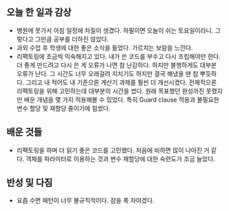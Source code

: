 ## 오늘 한 일과 감상

- 병원에 못가서 아침 일정에 차질이 생겼다. 하필이면 오늘이 쉬는 토요일이라니. 그렇다고 그만큼 공부를 더하진 않았다.
- 과외 수업 후 학생에 대한 좋은 소식을 들었다. 가르치는 보람을 느낀다.
- 리팩토링에 조금씩 익숙해지고 있다. 내가 쓴 코드를 부수고 다시 조립해야만 한다. 더 좋게 만드려고 다시 쓴 게 오류가 나면 참 난감하다. 하지만 불행하게도 대부분 오류가 난다. 그 시간도 너무 오래걸려 지치기도 하지만 결국 해냈을 땐 참 뿌듯하다. 그리고 내 적어도 내 기준으론 계산기 과제를 훨씬 더 개선시켰다. 전체적으론 리팩토링을 위해 고민하는데 대부분의 시간을 썼다. 원래 목표했던 완성까진 못했지만 배운 개념을 몇 가지 적용해볼 수 있었다. 특히 Guard clause 적용과 불필요한 변수 할당 및 재할당 줄이기에 힘썼다.

## 배운 것들

- 리팩토링을 하며 더 읽기 좋은 코드를 고민했다. 처음에 비하면 많이 나아진 거 같다. 객체를 파라미터로 이용하는 것과 변수 재할당에 대한 숙련도가 조금 늘었다.

## 반성 및 다짐

- 요즘 수면 패턴이 너무 불규칙적이다. 잠을 푹 자야겠다. 